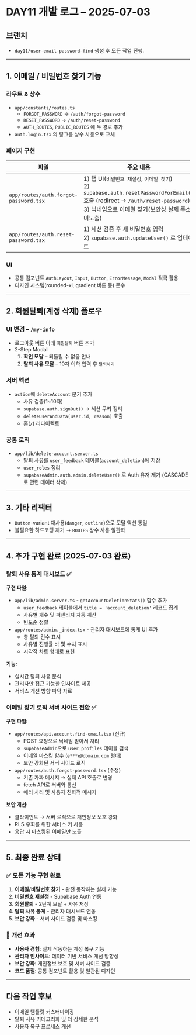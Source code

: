 # DAY11 개발 로그 – 2025-07-03

## 브랜치
* `day11/user-email-password-find` 생성 후 모든 작업 진행.

---

## 1. 이메일 / 비밀번호 찾기 기능
### 라우트 & 상수
* `app/constants/routes.ts`
  * `FORGOT_PASSWORD` → `/auth/forgot-password`
  * `RESET_PASSWORD`   → `/auth/reset-password`
  * `AUTH_ROUTES`, `PUBLIC_ROUTES` 에 두 경로 추가
* `auth.login.tsx` 의 링크를 상수 사용으로 교체

### 페이지 구현
| 파일 | 주요 내용 |
|------|----------|
| `app/routes/auth.forgot-password.tsx` | 1) 탭 UI(`비밀번호 재설정`, `이메일 찾기`) <br/>2) `supabase.auth.resetPasswordForEmail()` 호출 (redirect → `/auth/reset-password`) <br/>3) 닉네임으로 이메일 찾기(보안상 실제 주소 미노출) |
| `app/routes/auth.reset-password.tsx` | 1) 세션 검증 후 새 비밀번호 입력 <br/>2) `supabase.auth.updateUser()` 로 업데이트 |

### UI
* 공통 컴포넌트 `AuthLayout`, `Input`, `Button`, `ErrorMessage`, `Modal` 적극 활용
* 디자인 시스템(rounded-xl, gradient 버튼 등) 준수

---

## 2. 회원탈퇴(계정 삭제) 플로우
### UI 변경 – `/my-info`
* 로그아웃 버튼 아래 `회원탈퇴` 버튼 추가
* 2-Step Modal
  1. **확인 모달** – 되돌릴 수 없음 안내
  2. **탈퇴 사유 모달** – 10자 이하 입력 후 `탈퇴하기`

### 서버 액션
* `action`에 `deleteAccount` 분기 추가
  * 사유 검증(1~10자)
  * `supabase.auth.signOut()` → 세션 쿠키 정리
  * `deleteUserAndData(user.id, reason)` 호출
  * 홈(`/`) 리다이렉트

### 공통 로직
* `app/lib/delete-account.server.ts`
  * 탈퇴 사유를 `user_feedback` 테이블(`account_deletion`)에 저장
  * `user_roles` 정리
  * `supabaseAdmin.auth.admin.deleteUser()` 로 Auth 유저 제거 (CASCADE로 관련 데이터 삭제)

---

## 3. 기타 리팩터
* `Button`-variant 재사용(`danger`, `outline`)으로 모달 액션 통일
* 불필요한 하드코딩 제거 → `ROUTES` 상수 사용 일관화

---

## 4. 추가 구현 완료 (2025-07-03 완료)

### 탈퇴 사유 통계 대시보드 ✅
**구현 파일:**
* `app/lib/admin.server.ts` - `getAccountDeletionStats()` 함수 추가
  * `user_feedback` 테이블에서 `title = 'account_deletion'` 레코드 집계
  * 사유별 개수 및 퍼센티지 자동 계산
  * 빈도순 정렬
* `app/routes/admin._index.tsx` - 관리자 대시보드에 통계 UI 추가
  * 총 탈퇴 건수 표시
  * 사유별 진행률 바 및 수치 표시
  * 시각적 차트 형태로 표현

**기능:**
* 실시간 탈퇴 사유 분석
* 관리자만 접근 가능한 인사이트 제공
* 서비스 개선 방향 파악 자료

### 이메일 찾기 로직 서버 사이드 전환 ✅
**구현 파일:**
* `app/routes/api.account.find-email.tsx` (신규)
  * POST 요청으로 닉네임 받아서 처리
  * `supabaseAdmin`으로 `user_profiles` 테이블 검색
  * 이메일 마스킹 함수 (`e***e@domain.com` 형태)
  * 보안 강화된 서버 사이드 로직
* `app/routes/auth.forgot-password.tsx` (수정)
  * 기존 가짜 메시지 → 실제 API 호출로 변경
  * fetch API로 서버와 통신
  * 에러 처리 및 사용자 친화적 메시지

**보안 개선:**
* 클라이언트 → 서버 로직으로 개인정보 보호 강화
* RLS 우회를 위한 서비스 키 사용
* 응답 시 마스킹된 이메일만 노출

---

## 5. 최종 완료 상태

### ✅ 모든 기능 구현 완료
1. **이메일/비밀번호 찾기** - 완전 동작하는 실제 기능
2. **비밀번호 재설정** - Supabase Auth 연동
3. **회원탈퇴** - 2단계 모달 + 사유 저장
4. **탈퇴 사유 통계** - 관리자 대시보드 연동
5. **보안 강화** - 서버 사이드 검증 및 마스킹

### 🎯 개선 효과
* **사용자 경험**: 실제 작동하는 계정 복구 기능
* **관리자 인사이트**: 데이터 기반 서비스 개선 방향성
* **보안 강화**: 개인정보 보호 및 서버 사이드 검증
* **코드 품질**: 공통 컴포넌트 활용 및 일관된 디자인

---

## 다음 작업 후보
* 이메일 템플릿 커스터마이징
* 탈퇴 사유 카테고리화 및 더 상세한 분석
* 사용자 복구 프로세스 개선
